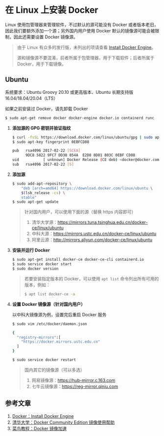 # 在 Linux 上安装 Docker

Linux 使用包管理器来管理软件，不过默认的源可能没有 Docker 或者版本老旧，因此我们要额外添加一个源；另外国内用户使用 Docker 默认的镜像源可能会被限制，因此还需要设置 Docker 镜像源。

> 由于 Linux 有众多的发行版，未列出的项请查看 [Install Docker Engine](https://docs.docker.com/engine/install)。
>
> 源和镜像源不要混淆，前者所属于包管理器，用于下载软件；后者所属于 Docker，用于下载镜像。

## Ubuntu

系统要求：Ubuntu Groovy 20.10 或更高版本、Ubuntu 长期支持版 16.04/18.04/20.04（LTS）

如果之前安装过 Docker，请先卸载 Docker

```bash
$ sudo apt-get remove docker docker-engine docker.io containerd runc
```

1. **添加源的 GPG 密钥并验证指纹**

   ```bash
   $ curl -fsSL https://download.docker.com/linux/ubuntu/gpg | sudo apt-key add -
   $ sudo apt-key fingerprint 0EBFCD88
   
   pub   rsa4096 2017-02-22 [SCEA]
         9DC8 5822 9FC7 DD38 854A  E2D8 8D81 803C 0EBF CD88
   uid           [ unknown] Docker Release (CE deb) <docker@docker.com>
   sub   rsa4096 2017-02-22 [S]
   ```

2. **添加源**

   ```bash
   $ sudo add-apt-repository \
       "deb [arch=amd64] https://download.docker.com/linux/ubuntu \
       $(lsb_release -cs) \
       stable"
   $ sudo apt-get update
   ```

   >针对国内用户，可以使用下面的源（替换 https 内容即可）
   >1. 清华大学源：https://mirrors.tuna.tsinghua.edu.cn/docker-ce/linux/ubuntu
   >2. 中科大源：https://mirrors.ustc.edu.cn/docker-ce/linux/ubuntu
   >3. 阿里云源：http://mirrors.aliyun.com/docker-ce/linux/ubuntu

3. **安装并运行 Docker**

   ```bash
   $ sudo apt-get install docker-ce docker-ce-cli containerd.io
   $ sudo service docker start
   $ sudo docker version
   ```
   >若要安装指定版本的 Docker，可以使用 `apt list` 命令列出所有可用的版本，例如：
   >```bash
   > $ apt list docker-ce -a
   >```

4. **设置 Docker 镜像源（针对国内用户）**

   以中科大镜像源为例，设置完后重启 Docker 服务
   ```bash
   $ sudo vim /etc/docker/daemon.json

   {
     "registry-mirrors":[
       "https://docker.mirrors.ustc.edu.cn"
     ]
   }

   $ sudo service docker restart
   ```
   > 国内其它的镜像源（可以多选）
   >1. 网易镜像源：https://hub-mirror.c.163.com
   >2. 七牛云镜像源：https://reg-mirror.qiniu.com
   
## 参考文章

1. [Docker：Install Docker Engine](https://docs.docker.com/engine/install)
2. [清华大学：Docker Community Edition 镜像使用帮助](https://mirror.tuna.tsinghua.edu.cn/help/docker-ce)
3. [菜鸟教程：Docker 镜像加速](https://www.runoob.com/docker/docker-mirror-acceleration.html)